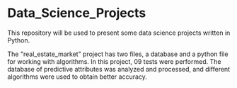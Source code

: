 # Data_Science_Projects

This repository will be used to present some data science projects written in Python.

The "real_estate_market" project has two files, a database and a python file for working with algorithms.
In this project, 09 tests were performed. The database of predictive attributes was analyzed and processed, and different algorithms were used to obtain better accuracy.

